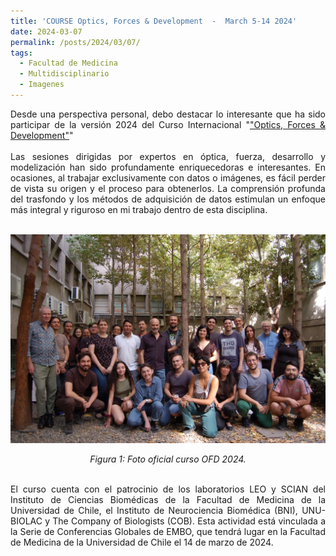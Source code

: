 ```yaml
---
title: 'COURSE Optics, Forces & Development  -  March 5-14 2024'
date: 2024-03-07
permalink: /posts/2024/03/07/
tags:
  - Facultad de Medicina
  - Multidisciplinario
  - Imagenes
---
```

<div style="text-align: justify;">Desde una perspectiva personal, debo destacar lo interesante que ha sido participar de la versión 2024 del Curso Internacional "<a href="https://www.cellmorphodynamics.cl/course2024/" target="_blank">"Optics, Forces & Development"</a>" </div>
<br>
<div style="text-align: justify;">Las sesiones dirigidas por expertos en óptica, fuerza, desarrollo y modelización han sido profundamente enriquecedoras e interesantes. En ocasiones, al trabajar exclusivamente con datos o imágenes, es fácil perder de vista su origen y el proceso para obtenerlos. La comprensión profunda del trasfondo y los métodos de adquisición de datos estimulan un enfoque más integral y riguroso en mi trabajo dentro de esta disciplina.</div>
<br>

<p align="center">
  <p align="center">
  <img src="/files/OFD_2024.jpeg" alt="Foto oficial curso OFD 2024">
</p>
<p align="center">
  <em>Figura 1: Foto oficial curso OFD 2024.</em>
</p>
<br>
<div style="text-align: justify;">El curso cuenta con el patrocinio de los laboratorios LEO y SCIAN del Instituto de Ciencias Biomédicas de la Facultad de Medicina de la Universidad de Chile, el Instituto de Neurociencia Biomédica (BNI), UNU-BIOLAC y The Company of Biologists (COB). Esta actividad está vinculada a la Serie de Conferencias Globales de EMBO, que tendrá lugar en la Facultad de Medicina de la Universidad de Chile el 14 de marzo de 2024.</div>
<br>
